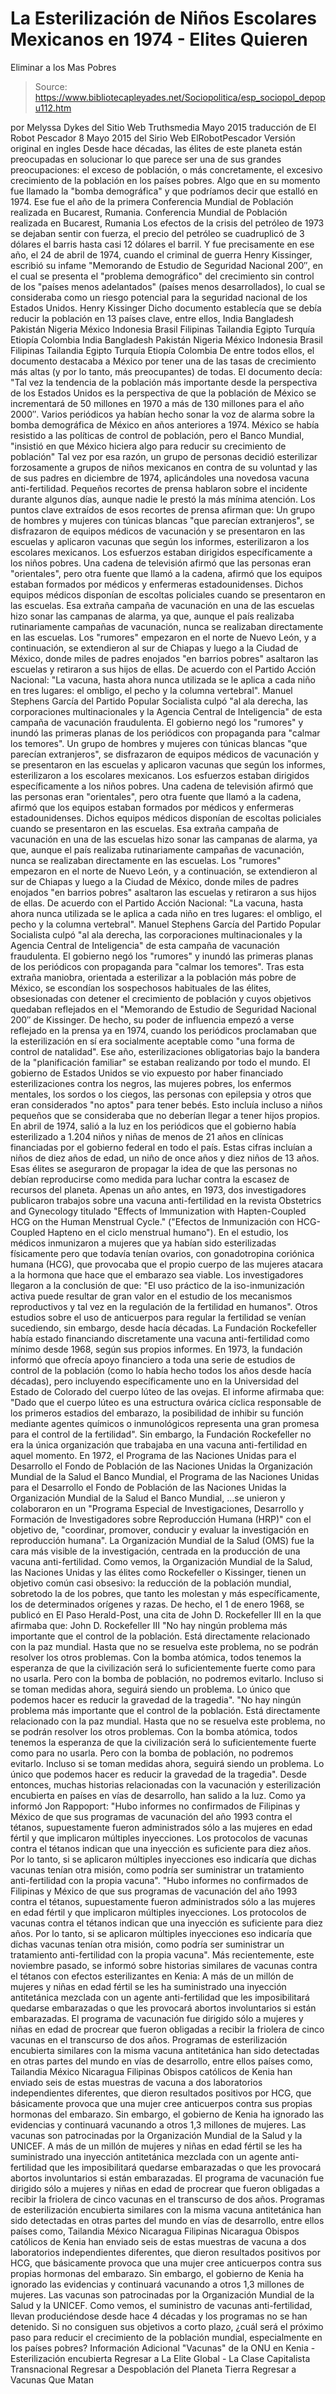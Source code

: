 # La Esterilización de Niños Escolares Mexicanos en 1974 - Elites Quieren 
Eliminar a los Mas Pobres

> Source: https://www.bibliotecapleyades.net/Sociopolitica/esp_sociopol_depopu112.htm

por Melyssa Dykes
del Sitio Web Truthsmedia
Mayo 2015
traducción de El Robot Pescador
8 Mayo 2015
del Sirio Web ElRobotPescador
Versión original en ingles
Desde hace décadas, las élites de este planeta están preocupadas en solucionar lo que parece ser una de sus grandes preocupaciones: el exceso de población, o más concretamente, el excesivo crecimiento de la población en los países pobres. Algo que en su momento fue llamado la "bomba demográfica" y que podríamos decir que estalló en 1974. Ese fue el año de la primera Conferencia Mundial de Población realizada en Bucarest, Rumania.
Conferencia Mundial de Población
realizada en Bucarest, Rumania
Los efectos de la crisis del petróleo de 1973 se dejaban sentir con fuerza, el precio del petróleo se cuadruplicó de 3 dólares el barris hasta casi 12 dólares el barril. Y fue precisamente en ese año, el 24 de abril de 1974, cuando el criminal de guerra Henry Kissinger, escribió su infame "Memorando de Estudio de Seguridad Nacional 200″, en el cual se presenta el "problema demográfico" del crecimiento sin control de los "países menos adelantados" (países menos desarrollados), lo cual se consideraba como un riesgo potencial para la seguridad nacional de los Estados Unidos.
Henry Kissinger
Dicho documento establecía que se debía reducir la población en 13 países clave, entre ellos,
India Bangladesh Pakistán Nigeria México Indonesia Brasil Filipinas Tailandia Egipto Turquía Etiopía Colombia
India
Bangladesh
Pakistán
Nigeria
México
Indonesia
Brasil
Filipinas
Tailandia
Egipto
Turquía
Etiopía
Colombia
De entre todos ellos, el documento destacaba a México por tener una de las tasas de crecimiento más altas (y por lo tanto, más preocupantes) de todas. El documento decía:
"Tal vez la tendencia de la población más importante desde la perspectiva de los Estados Unidos es la perspectiva de que la población de México se incrementará de 50 millones en 1970 a más de 130 millones para el año 2000″.
Varios periódicos ya habían hecho sonar la voz de alarma sobre la bomba demográfica de México en años anteriores a 1974.
México se había resistido a las políticas de control de población, pero el Banco Mundial,
"insistió en que México hiciera algo para reducir su crecimiento de población"
Tal vez por esa razón, un grupo de personas decidió esterilizar forzosamente a grupos de niños mexicanos en contra de su voluntad y las de sus padres en diciembre de 1974, aplicándoles una novedosa vacuna anti-fertilidad. Pequeños recortes de prensa hablaron sobre el incidente durante algunos días, aunque nadie le prestó la más mínima atención.
Los puntos clave extraídos de esos recortes de prensa afirman que:
Un grupo de hombres y mujeres con túnicas blancas "que parecían extranjeros", se disfrazaron de equipos médicos de vacunación y se presentaron en las escuelas y aplicaron vacunas que según los informes, esterilizaron a los escolares mexicanos. Los esfuerzos estaban dirigidos específicamente a los niños pobres. Una cadena de televisión afirmó que las personas eran "orientales", pero otra fuente que llamó a la cadena, afirmó que los equipos estaban formados por médicos y enfermeras estadounidenses. Dichos equipos médicos disponían de escoltas policiales cuando se presentaron en las escuelas. Esa extraña campaña de vacunación en una de las escuelas hizo sonar las campanas de alarma, ya que, aunque el país realizaba rutinariamente campañas de vacunación, nunca se realizaban directamente en las escuelas. Los "rumores" empezaron en el norte de Nuevo León, y a continuación, se extendieron al sur de Chiapas y luego a la Ciudad de México, donde miles de padres enojados "en barrios pobres" asaltaron las escuelas y retiraron a sus hijos de ellas. De acuerdo con el Partido Acción Nacional: "La vacuna, hasta ahora nunca utilizada se le aplica a cada niño en tres lugares: el ombligo, el pecho y la columna vertebral". Manuel Stephens García del Partido Popular Socialista culpó "al ala derecha, las corporaciones multinacionales y la Agencia Central de Inteligencia" de esta campaña de vacunación fraudulenta. El gobierno negó los "rumores" y inundó las primeras planas de los periódicos con propaganda para "calmar los temores".
Un grupo de hombres y mujeres con túnicas blancas "que parecían extranjeros", se disfrazaron de equipos médicos de vacunación y se presentaron en las escuelas y aplicaron vacunas que según los informes, esterilizaron a los escolares mexicanos. Los esfuerzos estaban dirigidos específicamente a los niños pobres.
Una cadena de televisión afirmó que las personas eran "orientales", pero otra fuente que llamó a la cadena, afirmó que los equipos estaban formados por médicos y enfermeras estadounidenses. Dichos equipos médicos disponían de escoltas policiales cuando se presentaron en las escuelas.
Esa extraña campaña de vacunación en una de las escuelas hizo sonar las campanas de alarma, ya que, aunque el país realizaba rutinariamente campañas de vacunación, nunca se realizaban directamente en las escuelas.
Los "rumores" empezaron en el norte de Nuevo León, y a continuación, se extendieron al sur de Chiapas y luego a la Ciudad de México, donde miles de padres enojados "en barrios pobres" asaltaron las escuelas y retiraron a sus hijos de ellas.
De acuerdo con el Partido Acción Nacional: "La vacuna, hasta ahora nunca utilizada se le aplica a cada niño en tres lugares: el ombligo, el pecho y la columna vertebral".
Manuel Stephens García del Partido Popular Socialista culpó "al ala derecha, las corporaciones multinacionales y la Agencia Central de Inteligencia" de esta campaña de vacunación fraudulenta.
El gobierno negó los "rumores" y inundó las primeras planas de los periódicos con propaganda para "calmar los temores".
Tras esta extraña maniobra, orientada a esterilizar a la población más pobre de México, se escondían los sospechosos habituales de las élites, obsesionadas con detener el crecimiento de población y cuyos objetivos quedaban reflejados en el "Memorando de Estudio de Seguridad Nacional 200″ de Kissinger. De hecho, su poder de influencia empezó a verse reflejado en la prensa ya en 1974, cuando los periódicos proclamaban que la esterilización en sí era socialmente aceptable como "una forma de control de natalidad".
Ese año, esterilizaciones obligatorias bajo la bandera de la "planificación familiar" se estaban realizando por todo el mundo. El gobierno de Estados Unidos se vio expuesto por haber financiado esterilizaciones contra los negros, las mujeres pobres, los enfermos mentales, los sordos o los ciegos, las personas con epilepsia y otros que eran considerados "no aptos" para tener bebés. Esto incluía incluso a niños pequeños que se consideraba que no deberían llegar a tener hijos propios. En abril de 1974, salió a la luz en los periódicos que el gobierno había esterilizado a 1.204 niños y niñas de menos de 21 años en clínicas financiadas por el gobierno federal en todo el país. Estas cifras incluían a niños de diez años de edad, un niño de once años y diez niños de 13 años. Esas élites se aseguraron de propagar la idea de que las personas no debían reproducirse como medida para luchar contra la escasez de recursos del planeta. Apenas un año antes, en 1973, dos investigadores publicaron trabajos sobre una vacuna anti-fertilidad en la revista Obstetrics and Gynecology titulado "Effects of Immunization with Hapten-Coupled HCG on the Human Menstrual Cycle." ("Efectos de Inmunización con HCG-Coupled Hapteno en el ciclo menstrual humano").
En el estudio, los médicos inmunizaron a mujeres que ya habían sido esterilizadas físicamente pero que todavía tenían ovarios, con gonadotropina coriónica humana (HCG), que provocaba que el propio cuerpo de las mujeres atacara a la hormona que hace que el embarazo sea viable.
Los investigadores llegaron a la conclusión de que:
"El uso práctico de la iso-inmunización activa puede resultar de gran valor en el estudio de los mecanismos reproductivos y tal vez en la regulación de la fertilidad en humanos".
Otros estudios sobre el uso de anticuerpos para regular la fertilidad se venían sucediendo, sin embargo, desde hacía décadas. La Fundación Rockefeller había estado financiando discretamente una vacuna anti-fertilidad como mínimo desde 1968, según sus propios informes.
En 1973, la fundación informó que ofrecía apoyo financiero a toda una serie de estudios de control de la población (como lo había hecho todos los años desde hacía décadas), pero incluyendo específicamente uno en la Universidad del Estado de Colorado del cuerpo lúteo de las ovejas.
El informe afirmaba que:
"Dado que el cuerpo lúteo es una estructura ovárica cíclica responsable de los primeros estadios del embarazo, la posibilidad de inhibir su función mediante agentes químicos o inmunológicos representa una gran promesa para el control de la fertilidad".
Sin embargo, la Fundación Rockefeller no era la única organización que trabajaba en una vacuna anti-fertilidad en aquel momento.
En 1972,
el Programa de las Naciones Unidas para el Desarrollo el Fondo de Población de las Naciones Unidas la Organización Mundial de la Salud el Banco Mundial,
el Programa de las Naciones Unidas para el Desarrollo
el Fondo de Población de las Naciones Unidas
la Organización Mundial de la Salud
el Banco Mundial,
...se unieron y colaboraron en un "Programa Especial de Investigaciones, Desarrollo y Formación de Investigadores sobre Reproducción Humana (HRP)" con el objetivo de,
"coordinar, promover, conducir y evaluar la investigación en reproducción humana".
La Organización Mundial de la Salud (OMS) fue la cara más visible de la investigación, centrada en la producción de una vacuna anti-fertilidad.
Como vemos, la Organización Mundial de la Salud, las Naciones Unidas y las élites como Rockefeller o Kissinger, tienen un objetivo común casi obsesivo:
la reducción de la población mundial, sobretodo la de los pobres, que tanto les molestan y más específicamente, los de determinados orígenes y razas.
De hecho, el 1 de enero 1968, se publicó en El Paso Herald-Post, una cita de John D. Rockefeller III en la que afirmaba que:
John D. Rockefeller III
"No hay ningún problema más importante que el control de la población. Está directamente relacionado con la paz mundial. Hasta que no se resuelva este problema, no se podrán resolver los otros problemas. Con la bomba atómica, todos tenemos la esperanza de que la civilización será lo suficientemente fuerte como para no usarla. Pero con la bomba de población, no podremos evitarlo. Incluso si se toman medidas ahora, seguirá siendo un problema. Lo único que podemos hacer es reducir la gravedad de la tragedia".
"No hay ningún problema más importante que el control de la población.
Está directamente relacionado con la paz mundial. Hasta que no se resuelva este problema, no se podrán resolver los otros problemas. Con la bomba atómica, todos tenemos la esperanza de que la civilización será lo suficientemente fuerte como para no usarla. Pero con la bomba de población, no podremos evitarlo. Incluso si se toman medidas ahora, seguirá siendo un problema. Lo único que podemos hacer es reducir la gravedad de la tragedia".
Desde entonces, muchas historias relacionadas con la vacunación y esterilización encubierta en países en vías de desarrollo, han salido a la luz. Como ya informó Jon Rappoport:
"Hubo informes no confirmados de Filipinas y México de que sus programas de vacunación del año 1993 contra el tétanos, supuestamente fueron administrados sólo a las mujeres en edad fértil y que implicaron múltiples inyecciones. Los protocolos de vacunas contra el tétanos indican que una inyección es suficiente para diez años. Por lo tanto, si se aplicaron múltiples inyecciones eso indicaría que dichas vacunas tenían otra misión, como podría ser suministrar un tratamiento anti-fertilidad con la propia vacuna".
"Hubo informes no confirmados de Filipinas y México de que sus programas de vacunación del año 1993 contra el tétanos, supuestamente fueron administrados sólo a las mujeres en edad fértil y que implicaron múltiples inyecciones. Los protocolos de vacunas contra el tétanos indican que una inyección es suficiente para diez años.
Por lo tanto, si se aplicaron múltiples inyecciones eso indicaría que dichas vacunas tenían otra misión, como podría ser suministrar un tratamiento anti-fertilidad con la propia vacuna".
Más recientemente, este noviembre pasado, se informó sobre historias similares de vacunas contra el tétanos con efectos esterilizantes en Kenia:
A más de un millón de mujeres y niñas en edad fértil se les ha suministrado una inyección antitetánica mezclada con un agente anti-fertilidad que les imposibilitará quedarse embarazadas o que les provocará abortos involuntarios si están embarazadas. El programa de vacunación fue dirigido sólo a mujeres y niñas en edad de procrear que fueron obligadas a recibir la friolera de cinco vacunas en el transcurso de dos años. Programas de esterilización encubierta similares con la misma vacuna antitetánica han sido detectadas en otras partes del mundo en vías de desarrollo, entre ellos países como, Tailandia México Nicaragua Filipinas Obispos católicos de Kenia han enviado seis de estas muestras de vacuna a dos laboratorios independientes diferentes, que dieron resultados positivos por HCG, que básicamente provoca que una mujer cree anticuerpos contra sus propias hormonas del embarazo. Sin embargo, el gobierno de Kenia ha ignorado las evidencias y continuará vacunando a otros 1,3 millones de mujeres. Las vacunas son patrocinadas por la Organización Mundial de la Salud y la UNICEF.
A más de un millón de mujeres y niñas en edad fértil se les ha suministrado una inyección antitetánica mezclada con un agente anti-fertilidad que les imposibilitará quedarse embarazadas o que les provocará abortos involuntarios si están embarazadas. El programa de vacunación fue dirigido sólo a mujeres y niñas en edad de procrear que fueron obligadas a recibir la friolera de cinco vacunas en el transcurso de dos años.
Programas de esterilización encubierta similares con la misma vacuna antitetánica han sido detectadas en otras partes del mundo en vías de desarrollo, entre ellos países como,
Tailandia México Nicaragua Filipinas
Nicaragua
Obispos católicos de Kenia han enviado seis de estas muestras de vacuna a dos laboratorios independientes diferentes, que dieron resultados positivos por HCG, que básicamente provoca que una mujer cree anticuerpos contra sus propias hormonas del embarazo. Sin embargo, el gobierno de Kenia ha ignorado las evidencias y continuará vacunando a otros 1,3 millones de mujeres. Las vacunas son patrocinadas por la Organización Mundial de la Salud y la UNICEF.
Como vemos, el suministro de vacunas anti-fertilidad, llevan produciéndose desde hace 4 décadas y los programas no se han detenido. Si no consiguen sus objetivos a corto plazo,
¿cuál será el próximo paso para reducir el crecimiento de la población mundial, especialmente en los países pobres?
Información Adicional
"Vacunas" de la ONU en Kenia - Esterilización encubierta
Regresar a La Elite Global - La Clase Capitalista Transnacional
Regresar a Despoblación del Planeta Tierra
Regresar a Vacunas Que Matan

